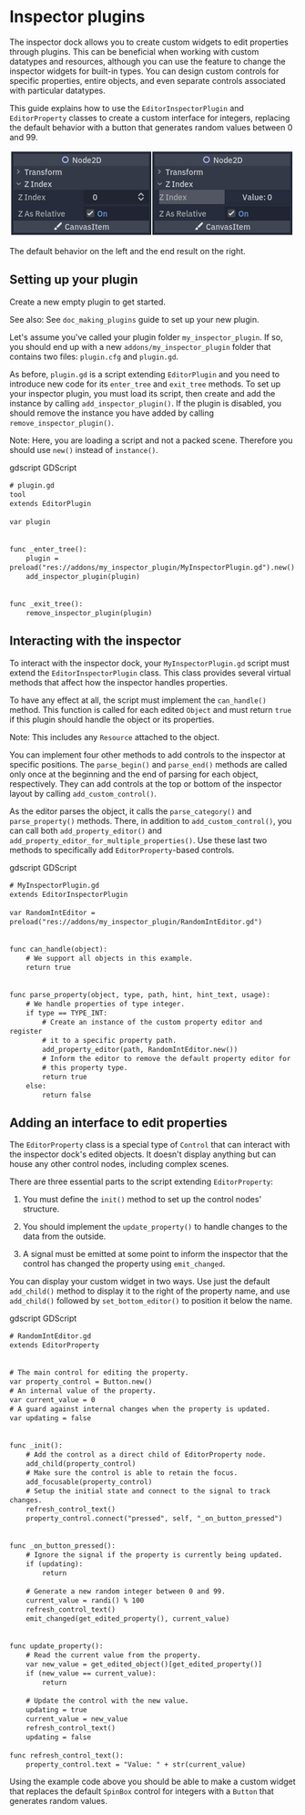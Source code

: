 

# Inspector plugins

The inspector dock allows you to create custom widgets to edit properties
through plugins. This can be beneficial when working with custom datatypes and
resources, although you can use the feature to change the inspector widgets for
built-in types. You can design custom controls for specific properties, entire
objects, and even separate controls associated with particular datatypes.

This guide explains how to use the `EditorInspectorPlugin` and
`EditorProperty` classes to create a custom interface for integers,
replacing the default behavior with a button that generates random values
between 0 and 99.

![](img/inspector_plugin_example.png)

The default behavior on the left and the end result on the right.


## Setting up your plugin

Create a new empty plugin to get started.

See also:
 See `doc_making_plugins` guide to set up your new plugin.

Let's assume you've called your plugin folder `my_inspector_plugin`. If so,
you should end up with a new `addons/my_inspector_plugin` folder that contains
two files: `plugin.cfg` and `plugin.gd`.

As before, `plugin.gd` is a script extending `EditorPlugin` and you
need to introduce new code for its `enter_tree` and `exit_tree` methods.
To set up your inspector plugin, you must load its script, then create and add
the instance by calling `add_inspector_plugin()`. If the plugin is disabled,
you should remove the instance you have added by calling
`remove_inspector_plugin()`.

Note:
 Here, you are loading a script and not a packed scene. Therefore you
          should use `new()` instead of `instance()`.

gdscript GDScript

```
# plugin.gd
tool
extends EditorPlugin

var plugin


func _enter_tree():
    plugin = preload("res://addons/my_inspector_plugin/MyInspectorPlugin.gd").new()
    add_inspector_plugin(plugin)


func _exit_tree():
    remove_inspector_plugin(plugin)
```


## Interacting with the inspector

To interact with the inspector dock, your `MyInspectorPlugin.gd` script must
extend the `EditorInspectorPlugin` class. This class provides several
virtual methods that affect how the inspector handles properties.

To have any effect at all, the script must implement the `can_handle()`
method. This function is called for each edited `Object` and must
return `true` if this plugin should handle the object or its properties.

Note:
 This includes any `Resource` attached to the object.

You can implement four other methods to add controls to the inspector at
specific positions. The `parse_begin()` and `parse_end()` methods are called
only once at the beginning and the end of parsing for each object, respectively.
They can add controls at the top or bottom of the inspector layout by calling
`add_custom_control()`.

As the editor parses the object, it calls the `parse_category()` and
`parse_property()` methods. There, in addition to `add_custom_control()`,
you can call both `add_property_editor()` and
`add_property_editor_for_multiple_properties()`. Use these last two methods to
specifically add `EditorProperty`-based controls.

gdscript GDScript

```
# MyInspectorPlugin.gd
extends EditorInspectorPlugin

var RandomIntEditor = preload("res://addons/my_inspector_plugin/RandomIntEditor.gd")


func can_handle(object):
    # We support all objects in this example.
    return true


func parse_property(object, type, path, hint, hint_text, usage):
    # We handle properties of type integer.
    if type == TYPE_INT:
        # Create an instance of the custom property editor and register
        # it to a specific property path.
        add_property_editor(path, RandomIntEditor.new())
        # Inform the editor to remove the default property editor for
        # this property type.
        return true
    else:
        return false
```


## Adding an interface to edit properties

The `EditorProperty` class is a special type of `Control`
that can interact with the inspector dock's edited objects. It doesn't display
anything but can house any other control nodes, including complex scenes.

There are three essential parts to the script extending
`EditorProperty`:

1. You must define the `init()` method to set up the control nodes'
   structure.

2. You should implement the `update_property()` to handle changes to the data
   from the outside.

3. A signal must be emitted at some point to inform the inspector that the
   control has changed the property using `emit_changed`.

You can display your custom widget in two ways. Use just the default `add_child()`
method to display it to the right of the property name, and use `add_child()`
followed by `set_bottom_editor()` to position it below the name.

gdscript GDScript

```
# RandomIntEditor.gd
extends EditorProperty


# The main control for editing the property.
var property_control = Button.new()
# An internal value of the property.
var current_value = 0
# A guard against internal changes when the property is updated.
var updating = false


func _init():
    # Add the control as a direct child of EditorProperty node.
    add_child(property_control)
    # Make sure the control is able to retain the focus.
    add_focusable(property_control)
    # Setup the initial state and connect to the signal to track changes.
    refresh_control_text()
    property_control.connect("pressed", self, "_on_button_pressed")


func _on_button_pressed():
    # Ignore the signal if the property is currently being updated.
    if (updating):
        return

    # Generate a new random integer between 0 and 99.
    current_value = randi() % 100
    refresh_control_text()
    emit_changed(get_edited_property(), current_value)


func update_property():
    # Read the current value from the property.
    var new_value = get_edited_object()[get_edited_property()]
    if (new_value == current_value):
        return

    # Update the control with the new value.
    updating = true
    current_value = new_value
    refresh_control_text()
    updating = false

func refresh_control_text():
    property_control.text = "Value: " + str(current_value)
```

Using the example code above you should be able to make a custom widget that
replaces the default `SpinBox` control for integers with a
`Button` that generates random values.
